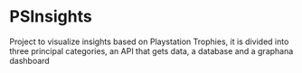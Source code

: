 # PSInsights
Project to visualize insights based on Playstation Trophies, it is divided into three principal categories, an API that gets data, a database and a graphana dashboard
